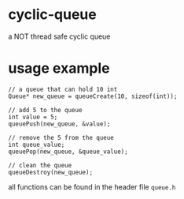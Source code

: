 # cyclic-queue
a NOT thread safe cyclic queue

# usage example

```
// a queue that can hold 10 int
Queue* new_queue = queueCreate(10, sizeof(int));

// add 5 to the queue
int value = 5;
queuePush(new_queue, &value);

// remove the 5 from the queue
int queue_value;
queuePop(new_queue, &queue_value);

// clean the queue
queueDestroy(new_queue);

```

all functions can be found in the header file `queue.h`
